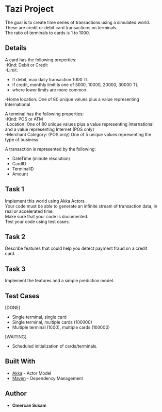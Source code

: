 # Tazi Project

The goal is to create time series of transactions using a simulated world.  
These are credit or debit card transactions on terminals.  
The ratio of terminals to cards is 1 to 1000.

## Details

A card has the following properties:  
-Kind: Debit or Credit  
-Limit:
  * If debit, max daily transaction 1000 TL  
  * If credit, monthly limit is one of 5000, 10000, 20000, 30000 TL  
  * where lower limits are more common  

-Home location: One of 80 unique values plus a value representing International  

A terminal has the following properties:  
-Kind: POS or ATM  
-Location: One of 80 unique values plus a value representing International and a value representing Internet (POS only)  
-Merchant Category: (POS only) One of 5 unique values representing the type of business  

A transaction is represented by the following:  
* DateTime (minute resolution)  
* CardID  
* TerminalID
* Amount

## Task 1

Implement this world using Akka Actors.  
Your code must be able to generate an infinite stream of transaction data, in real or accelerated time.  
Make sure that your code is documented.  
Test your code using test cases.

## Task 2

Describe features that could help you detect payment fraud on a credit card.

## Task 3

Implement the features and a simple prediction model.

## Test Cases

[DONE]
* Single terminal, single card
* Single terminal, multiple cards (100000)
* Multiple terminal (1000), multiple cards (100000)

[WAITING]
* Scheduled initialization of cards/terminals.

## Built With

* [Akka](https://akka.io) - Actor Model
* [Maven](https://maven.apache.org/) - Dependency Management

## Author

* **Ömercan Susam** 
